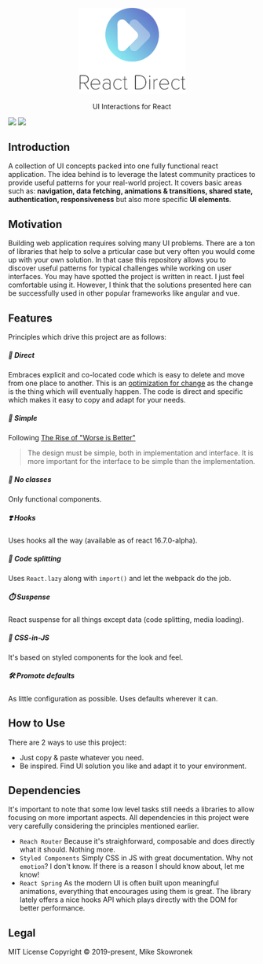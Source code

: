 <p align="center"><img width="220" src="https://github.com/coderitual/react-direct/blob/master/media/logo-7@3x.png"></p>

<p align="center">UI Interactions for React</p>

![](https://img.shields.io/github/license/coderitual/react-direct.svg)
![](https://img.shields.io/badge/Project-Work%20In%20Progress-ff69b4.svg)

## Introduction

A collection of UI concepts packed into one fully functional react application. The idea behind is to leverage the latest community practices to provide useful patterns for your real-world project. It covers basic areas such as: __navigation, data fetching, animations & transitions, shared state, authentication, responsiveness__ but also more specific __UI elements__.

## Motivation
Building web application requires solving many UI problems. There are a ton of libraries that help to solve a prticular case but very often you would come up with your own solution. In that case this repository allows you to discover useful patterns for typical challenges while working on user interfaces. You may have spotted the project is written in react. I just feel comfortable using it. However, I think that the solutions presented here can be successfully used in other popular frameworks like angular and vue.

## Features
Principles which drive this project are as follows:

##### 🎯 *Direct*
Embraces explicit and co-located code which is easy to delete and move from one place to another. This is an [optimization for change](https://overreacted.io/optimized-for-change/) as the change is the thing which will eventually happen. The code is direct and specific which makes it easy to copy and adapt for your needs.
##### 🍏 *Simple*
Following [The Rise of "Worse is Better"](https://www.jwz.org/doc/worse-is-better.html)
> The design must be simple, both in implementation and interface. It is more important for the interface to be simple than the implementation.
##### 🍆 *No classes*
Only functional components.
##### ❣️ *Hooks*
Uses hooks all the way (available as of react 16.7.0-alpha).
##### 🖖 *Code splitting*
Uses `React.lazy` along with `import()` and let the webpack do the job.
##### ⏱️ *Suspense*
React suspense for all things except data (code splitting, media loading).
##### 👗 *CSS-in-JS*
It's based on styled components for the look and feel.
##### 🛠 *Promote defaults*
As little configuration as possible. Uses defaults wherever it can.

## How to Use
There are 2 ways to use this project:

- Just copy & paste whatever you need.
- Be inspired. Find UI solution you like and adapt it to your environment.

## Dependencies

It's important to note that some low level tasks still needs a libraries to allow focusing on more important aspects. All dependencies in this project were  very carefully considering the principles mentioned earlier.

- `Reach Router` Because it's straighforward, composable and does directly what it should. Nothing more.
- `Styled Components` Simply CSS in JS with great documentation. Why not `emotion`? I don't know. If there is a reason I should know about, let me know!
- `React Spring` As the modern UI is often built upon meaningful animations, everything that encourages using them is great. The library lately offers a nice hooks API which plays directly with the DOM for better performance.

## Legal
MIT License Copyright © 2019-present, Mike Skowronek 
